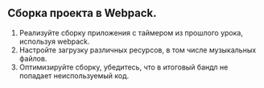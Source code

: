 ## Сборка проекта в Webpack.
1. Реализуйте сборку приложения с таймером из прошлого урока, используя webpack.
2. Настройте загрузку различных ресурсов, в том числе музыкальных файлов.
3. Оптимизируйте сборку, убедитесь, что в итоговый бандл не попадает неиспользуемый код.